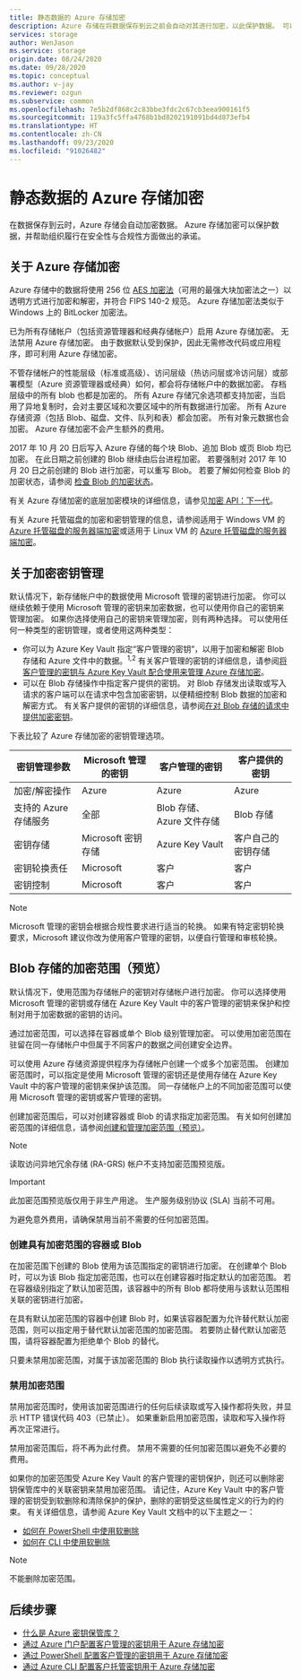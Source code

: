 ```yaml
---
title: 静态数据的 Azure 存储加密
description: Azure 存储在将数据保存到云之前会自动对其进行加密，以此保护数据。 可以依赖于使用 Microsoft 托管的密钥来加密存储帐户中的数据，也可以使用你自己的密钥来管理加密。
services: storage
author: WenJason
ms.service: storage
origin.date: 08/24/2020
ms.date: 09/28/2020
ms.topic: conceptual
ms.author: v-jay
ms.reviewer: ozgun
ms.subservice: common
ms.openlocfilehash: 7e5b2df868c2c83bbe3fdc2c67cb3eea900161f5
ms.sourcegitcommit: 119a3fc5ffa4768b1bd8202191091bd4d873efb4
ms.translationtype: HT
ms.contentlocale: zh-CN
ms.lasthandoff: 09/23/2020
ms.locfileid: "91026482"
---
```

# <a name="azure-storage-encryption-for-data-at-rest"></a>静态数据的 Azure 存储加密

在数据保存到云时，Azure 存储会自动加密数据。 Azure 存储加密可以保护数据，并帮助组织履行在安全性与合规性方面做出的承诺。

## <a name="about-azure-storage-encryption"></a>关于 Azure 存储加密

Azure 存储中的数据将使用 256 位 [AES 加密法](https://en.wikipedia.org/wiki/Advanced_Encryption_Standard)（可用的最强大块加密法之一）以透明方式进行加密和解密，并符合 FIPS 140-2 规范。 Azure 存储加密法类似于 Windows 上的 BitLocker 加密法。

已为所有存储帐户（包括资源管理器和经典存储帐户）启用 Azure 存储加密。 无法禁用 Azure 存储加密。 由于数据默认受到保护，因此无需修改代码或应用程序，即可利用 Azure 存储加密。

不管存储帐户的性能层级（标准或高级）、访问层级（热访问层或冷访问层）或部署模型（Azure 资源管理器或经典）如何，都会将存储帐户中的数据加密。 存档层级中的所有 blob 也都是加密的。 所有 Azure 存储冗余选项都支持加密，当启用了异地复制时，会对主要区域和次要区域中的所有数据进行加密。 所有 Azure 存储资源（包括 Blob、磁盘、文件、队列和表）都会加密。 所有对象元数据也会加密。 Azure 存储加密不会产生额外的费用。

2017 年 10 月 20 日后写入 Azure 存储的每个块 Blob、追加 Blob 或页 Blob 均已加密。 在此日期之前创建的 Blob 继续由后台进程加密。 若要强制对 2017 年 10 月 20 日之前创建的 Blob 进行加密，可以重写 Blob。 若要了解如何检查 Blob 的加密状态，请参阅 [检查 Blob 的加密状态](../blobs/storage-blob-encryption-status.md)。

有关 Azure 存储加密的底层加密模块的详细信息，请参见[加密 API：下一代](https://docs.microsoft.com/windows/desktop/seccng/cng-portal)。

有关 Azure 托管磁盘的加密和密钥管理的信息，请参阅适用于 Windows VM 的 [Azure 托管磁盘的服务器端加密](../../virtual-machines/windows/disk-encryption.md)或适用于 Linux VM 的 [Azure 托管磁盘的服务器端加密](../../virtual-machines/linux/disk-encryption.md)。

## <a name="about-encryption-key-management"></a>关于加密密钥管理

默认情况下，新存储帐户中的数据使用 Microsoft 管理的密钥进行加密。 你可以继续依赖于使用 Microsoft 管理的密钥来加密数据，也可以使用你自己的密钥来管理加密。 如果你选择使用自己的密钥来管理加密，则有两种选择。 可以使用任何一种类型的密钥管理，或者使用这两种类型：

- 你可以为 Azure Key Vault 指定“客户管理的密钥”，以用于加密和解密 Blob 存储和 Azure 文件中的数据。<sup>1,2</sup> 有关客户管理的密钥的详细信息，请参阅[将客户管理的密钥与 Azure Key Vault 配合使用来管理 Azure 存储加密](encryption-customer-managed-keys.md)。
- 可以在 Blob 存储操作中指定客户提供的密钥。 对 Blob 存储发出读取或写入请求的客户端可以在请求中包含加密密钥，以便精细控制 Blob 数据的加密和解密方式。 有关客户提供的密钥的详细信息，请参阅[在对 Blob 存储的请求中提供加密密钥](encryption-customer-provided-keys.md)。

下表比较了 Azure 存储加密的密钥管理选项。

| 密钥管理参数 | Microsoft 管理的密钥 | 客户管理的密钥 | 客户提供的密钥 |
|--|--|--|--|
| 加密/解密操作 | Azure | Azure | Azure |
| 支持的 Azure 存储服务 | 全部 | Blob 存储、Azure 文件存储 | Blob 存储 |
| 密钥存储 | Microsoft 密钥存储 | Azure Key Vault | 客户自己的密钥存储 |
| 密钥轮换责任 | Microsoft | 客户 | 客户 |
| 密钥控制 | Microsoft | 客户 | 客户 |

> [!NOTE]
> Microsoft 管理的密钥会根据合规性要求进行适当的轮换。 如果有特定密钥轮换要求，Microsoft 建议你改为使用客户管理的密钥，以便自行管理和审核轮换。

## <a name="encryption-scopes-for-blob-storage-preview"></a>Blob 存储的加密范围（预览）

默认情况下，使用范围为存储帐户的密钥对存储帐户进行加密。 你可以选择使用 Microsoft 管理的密钥或存储在 Azure Key Vault 中的客户管理的密钥来保护和控制对用于加密数据的密钥的访问。

通过加密范围，可以选择在容器或单个 Blob 级别管理加密。 可以使用加密范围在驻留在同一存储帐户中但属于不同客户的数据之间创建安全边界。

可以使用 Azure 存储资源提供程序为存储帐户创建一个或多个加密范围。 创建加密范围时，可以指定是使用 Microsoft 管理的密钥还是使用存储在 Azure Key Vault 中的客户管理的密钥来保护该范围。 同一存储帐户上的不同加密范围可以使用 Microsoft 管理的密钥或客户管理的密钥。

创建加密范围后，可以对创建容器或 Blob 的请求指定加密范围。 有关如何创建加密范围的详细信息，请参阅[创建和管理加密范围（预览）](../blobs/encryption-scope-manage.md)。

> [!NOTE]
> 读取访问异地冗余存储 (RA-GRS) 帐户不支持加密范围预览版。

> [!IMPORTANT]
> 此加密范围预览版仅用于非生产用途。 生产服务级别协议 (SLA) 当前不可用。
>
> 为避免意外费用，请确保禁用当前不需要的任何加密范围。

### <a name="create-a-container-or-blob-with-an-encryption-scope"></a>创建具有加密范围的容器或 Blob

在加密范围下创建的 Blob 使用为该范围指定的密钥进行加密。 在创建单个 Blob 时，可以为该 Blob 指定加密范围，也可以在创建容器时指定默认的加密范围。 若在容器级别指定了默认加密范围，该容器中的所有 Blob 都将使用与该默认范围相关联的密钥进行加密。

在具有默认加密范围的容器中创建 Blob 时，如果该容器配置为允许替代默认加密范围，则可以指定用于替代默认加密范围的加密范围。 若要防止替代默认加密范围，请将容器配置为拒绝单个 Blob 的替代。

只要未禁用加密范围，对属于该加密范围的 Blob 执行读取操作以透明方式执行。

### <a name="disable-an-encryption-scope"></a>禁用加密范围

禁用加密范围时，使用该加密范围进行的任何后续读取或写入操作都将失败，并显示 HTTP 错误代码 403（已禁止）。 如果重新启用加密范围，读取和写入操作将再次正常进行。

禁用加密范围后，将不再为此付费。 禁用不需要的任何加密范围以避免不必要的费用。

如果你的加密范围受 Azure Key Vault 的客户管理的密钥保护，则还可以删除密钥保管库中的关联密钥来禁用加密范围。 请记住，Azure Key Vault 中的客户管理的密钥受到软删除和清除保护的保护，删除的密钥受这些属性定义的行为的约束。 有关详细信息，请参阅 Azure Key Vault 文档中的以下主题之一：

- [如何在 PowerShell 中使用软删除](../../key-vault/general/soft-delete-powershell.md)
- [如何在 CLI 中使用软删除](../../key-vault/general/soft-delete-cli.md)

> [!NOTE]
> 不能删除加密范围。

## <a name="next-steps"></a>后续步骤

- [什么是 Azure 密钥保管库？](../../key-vault/general/overview.md)
- [通过 Azure 门户配置客户管理的密钥用于 Azure 存储加密](storage-encryption-keys-portal.md)
- [通过 PowerShell 配置客户管理的密钥用于 Azure 存储加密](storage-encryption-keys-powershell.md)
- [通过 Azure CLI 配置客户托管密钥用于 Azure 存储加密](storage-encryption-keys-cli.md)
